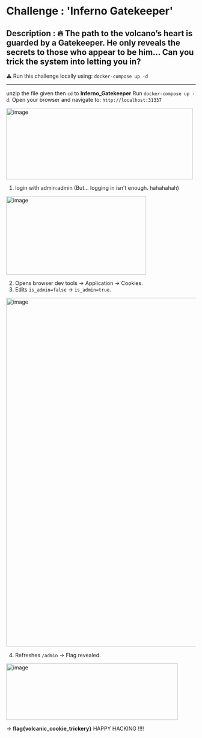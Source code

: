 # Challenge : 'Inferno Gatekeeper'
## Description : 🔥 The path to the volcano’s heart is guarded by a Gatekeeper. He only reveals the secrets to those who appear to be him... Can you trick the system into letting you in?

⚠️ Run this challenge locally using: `docker-compose up -d`
_____________________________________________________________________



unzip the file given then `cd` to **Inferno_Gatekeeper**
Run `docker-compose up -d`.
Open your browser and navigate to: `http://localhost:31337`


<img width="496" height="189" alt="image" src="https://github.com/user-attachments/assets/74fd6836-c6e9-4ed1-a775-e17ee49d786a" />




1. login with admin:admin (But… logging in isn't enough. hahahahah)


<img width="372" height="208" alt="image" src="https://github.com/user-attachments/assets/4152d1bf-4a8e-456d-9cc5-2e405ec8a965" />


2. Opens browser dev tools → Application → Cookies.
3. Edits `is_admin=false` → `is_admin=true`.

<img width="1914" height="926" alt="image" src="https://github.com/user-attachments/assets/d7ca72c4-deb1-4939-9bd4-2de3bad51e03" />

4. Refreshes `/admin` → Flag revealed.

<img width="456" height="150" alt="image" src="https://github.com/user-attachments/assets/7503d12b-a61e-414c-ba87-cb5548360858" />



-> **flag{volcanic_cookie_trickery}** HAPPY HACKING !!!! 

